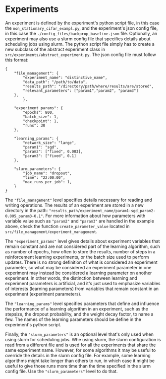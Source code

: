 # Experiments

An experiment is defined by the experiment's python script file, in this case the `non_stationary_cifar_exampl.py`, and the experiment's json config file, in this case the 
`./config_files/backprop_baseline.json` file. Optionally, an experiment may also use a slurm config file that specifies details about scheduling jobs using slurm. The python script file simply has to create a new subclass of the abstract experiment class 
in `src/experiments/abstract_experiment.py`. The json config file must follow this format:

    {
        "file_management": {
            "experiment_name": "distinctive_name",
            "data_path": "/path/to/data",
            "results_path": "/directory/path/where/results/are/stored",
            "relevant_parameters": ["param1","param2", "param3"]
        },
            },

        "experiment_params": {
            "epochs": 800,
            "batch_size": 1,
            "checkpoint": 1,
            "runs": 30
        },

        "learning_params": {
            "network_size": "large",
            "param1": "sgd",
            "param2": ["fixed", 0.003],
            "param3": ["fixed", 0.1]
        },

        "slurm_parameters": {
            "job_name": "dropout",
            "time": "22:00:00",
            "max_runs_per_job": 1,
        }
    }

The `"file_management"` level specifies details necessary for reading and writing operations. The results of an experiment are stored in a new directory in the path: `"results_path/experiment_name/param1-sgd_param2-0.005_param3-0.1"`. For more information about how parameters with variable value such as `"param2"` and `"param3"` are handled in the example above, check the function `create_parameter_value` located in `src/file_management/experiment_management`. 

The `"experiment_params"` level gives details about experiment variables that remain constant and are not considered part of the learning algorithm, such as number of epochs, how often to store the results, number of steps in a reinforcement learning experiments, or the batch size used to perform updates. There is no strong definition of what is considered an experiment parameter, so what may be considered an experiment parameter in one experiment may instead be considered a learning parameter on another experiment. In other words, the distinction between learning and experiment parameters is artificial, and it's just used to emphasize variables of interests (learning parameters) from variables that remain constant in an experiment (experiment parameters).

The `"learning_params"` level specifies parameters that define and influence the performance of a learning algorithm in an experiment, such as the stepsize, the dropout probability, and the weight decay factor, to name a few. The names of the learning parameters should be define in the experiment's python script.

Finally, the `"slurm_parameters"` is an optional level that's only used when using slurm for scheduling jobs. Whe using slurm, the slurm configuration is read from a different file and is used for all the experiments that share the same experiment name. However, for some algorithms it may be useful to override the details in the slurm config file. For example, some learning algorithms might take longer than others to run, in which case it might be useful to give those runs more time than the time specified in the slurm config file. Use the `"slurm_parameters"` level to do that. 



